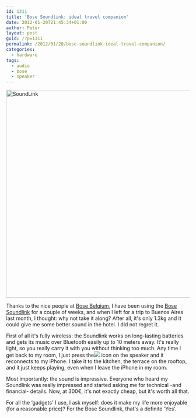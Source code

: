 ```yaml
---
id: 1311
title: 'Bose Soundlink: ideal travel companion'
date: 2012-01-20T21:45:34+01:00
author: Peter
layout: post
guid: /?p=1311
permalink: /2012/01/20/bose-soundlink-ideal-travel-companion/
categories:
  - hardware
tags:
  - audio
  - bose
  - speaker
---
```

<a title="SoundLink" href="https://www.flickr.com/photos/gential/14780877183/in/photolist-ow8RQ4-cNZMTh-byb26k-bWo1uY-bCtCeG-bZEZiw-bSoUfD-dCP8no-c3P7to-cxaXej-doJfTa-hygAgw-bUCb6N-bXYT8d-doJozs-bVXsxs-bxjkdq-doJowE-gYVLPv-doJfJD-bUCcdG-bUCbU9-bUCaem-bUCaAh-h4Jmko-gYUS4J-doJoGJ-bUCcHw-draBjP-bUCbty-cWqum3-doJorN-dxTuZQ-dxTw6W-draxwH-doJN5t-draJWf-dxTwbA-dxN3aa-da27yU-dxN4ax-gYUQ76-gYUTb1-dv1gVM-doJfDp-dF1Xin-doJoMG-doJVR9-dxzuwo-bmkHLd" data-flickr-embed="true"><img  src="https://c8.staticflickr.com/6/5557/14780877183_87d7e7cf4d_z.jpg" alt="SoundLink" width="640" height="569" /></a>

Thanks to the nice people at [Bose Belgium](http://www.bosebelgium.be), I have been using the [Bose Soundlink](http://www.engadget.com/2011/09/15/bose-unveils-soundlink-wireless-mobile-speaker-fancies-up-a2dp/) for a couple of weeks, and when I left for a trip to Buenos Aires last month, I thought: why not take it along? After all, it's only 1.3kg and it could give me some better sound in the hotel. I did not regret it.

First of all it's fully wireless: the Soundlink works on long-lasting batteries and gets its music over Bluetooth easily up to 10 meters away. It's really light, so you really carry it with you without thinking too much. Any time I get back to my room, I just press the![](http://t1.gstatic.com/images?q=tbn:ANd9GcReETPMJkZPhE5qmy56gCjBGLcLLWYBiVFf35I6k8RjHWMFnIcO) icon on the speaker and it reconnects to my iPhone. I take it to the kitchen, the terrace on the rooftop, and it just keeps playing, even when I leave the iPhone in my room.

Most importantly: the sound is impressive. Everyone who heard my Soundlink was really impressed and started asking me for technical -and financial- details. Now, at 300€, it's not exactly cheap, but it's worth all that.

For all the &#8216;gadgets' I use, I ask myself: does it make my life more enjoyable (for a reasonable price)? For the Bose Soundlink, that's a definite &#8216;Yes'.